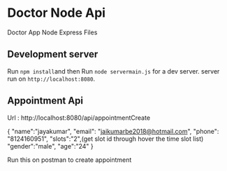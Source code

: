 # Doctor Node Api
Doctor App Node Express Files

## Development server
Run `npm install`and then
Run `node servermain.js` for a dev server. server run on `http://localhost:8080`.

## Appointment Api

Url : http://localhost:8080/api/appointmentCreate

{
       "name":"jayakumar",
      "email": "jaikumarbe2018@hotmail.com",
      "phone": "8124160951",
     "slots":"2",(get slot id through hover the time slot list)
     "gender":"male",
     "age":"24"
}

Run this on postman to create appointment


